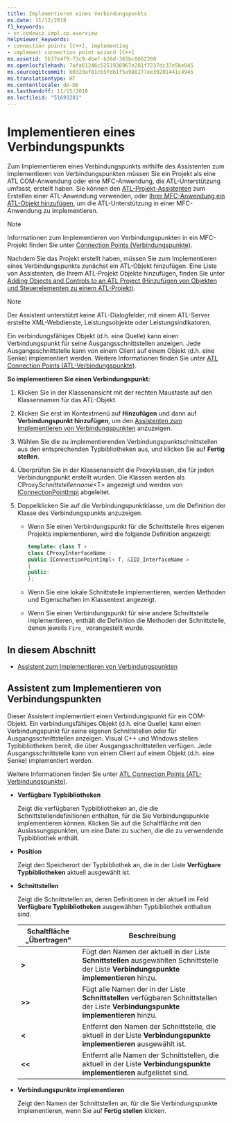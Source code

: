 ```yaml
---
title: Implementieren eines Verbindungspunkts
ms.date: 11/12/2018
f1_keywords:
- vc.codewiz.impl.cp.overview
helpviewer_keywords:
- connection points [C++], implementing
- implement connection point wizard [C++]
ms.assetid: 5b37e4f9-73c9-4bef-b26d-365bc0662260
ms.openlocfilehash: 7afa61246c5251936967e281f7237dc37e5be045
ms.sourcegitcommit: b032daf81cb5fdb1f5a988277ee30201441c4945
ms.translationtype: HT
ms.contentlocale: de-DE
ms.lasthandoff: 11/15/2018
ms.locfileid: "51693281"
---
```

# <a name="implement-a-connection-point"></a>Implementieren eines Verbindungspunkts

Zum Implementieren eines Verbindungspunkts mithilfe des Assistenten zum Implementieren von Verbindungspunkten müssen Sie ein Projekt als eine ATL COM-Anwendung oder eine MFC-Anwendung, die ATL-Unterstützung umfasst, erstellt haben. Sie können den [ATL-Projekt-Assistenten](../atl/reference/atl-project-wizard.md) zum Erstellen einer ATL-Anwendung verwenden, oder [Ihrer MFC-Anwendung ein ATL-Objekt hinzufügen](../mfc/reference/adding-atl-support-to-your-mfc-project.md), um die ATL-Unterstützung in einer MFC-Anwendung zu implementieren.

> [!NOTE]
> Informationen zum Implementieren von Verbindungspunkten in ein MFC-Projekt finden Sie unter [Connection Points (Verbindungspunkte)](../mfc/connection-points.md).

Nachdem Sie das Projekt erstellt haben, müssen Sie zum Implementieren eines Verbindungspunkts zunächst ein ATL-Objekt hinzufügen. Eine Liste von Assistenten, die Ihrem ATL-Projekt Objekte hinzufügen, finden Sie unter [Adding Objects and Controls to an ATL Project (Hinzufügen von Objekten und Steuerelementen zu einem ATL-Projekt)](../atl/reference/adding-objects-and-controls-to-an-atl-project.md).

> [!NOTE]
> Der Assistent unterstützt keine ATL-Dialogfelder, mit einem ATL-Server erstellte XML-Webdienste, Leistungsobjekte oder Leistungsindikatoren.

Ein verbindungsfähiges Objekt (d.h. eine Quelle) kann einen Verbindungspunkt für seine Ausgangsschnittstellen anzeigen. Jede Ausgangsschnittstelle kann von einem Client auf einem Objekt (d.h. eine Senke) implementiert werden. Weitere Informationen finden Sie unter [ATL Connection Points (ATL-Verbindungspunkte)](../atl/atl-connection-points.md).

**So implementieren Sie einen Verbindungspunkt:**

1. Klicken Sie in der Klassenansicht mit der rechten Maustaste auf den Klassennamen für das ATL-Objekt.

1. Klicken Sie erst im Kontextmenü auf **Hinzufügen** und dann auf **Verbindungspunkt hinzufügen**, um den [Assistenten zum Implementieren von Verbindungspunkten](#implement-connection-point-wizard) anzuzeigen.

1. Wählen Sie die zu implementierenden Verbindungspunktschnittstellen aus den entsprechenden Typbibliotheken aus, und klicken Sie auf **Fertig stellen**.

1. Überprüfen Sie in der Klassenansicht die Proxyklassen, die für jeden Verbindungspunkt erstellt wurden. Die Klassen werden als CProxy*Schnittstellenname*\<T> angezeigt und werden von [IConnectionPointImpl](../atl/reference/iconnectionpointimpl-class.md) abgeleitet.

1. Doppelklicken Sie auf die Verbindungspunktklasse, um die Definition der Klasse des Verbindungspunkts anzuzeigen.

   - Wenn Sie einen Verbindungspunkt für die Schnittstelle Ihres eigenen Projekts implementieren, wird die folgende Definition angezeigt:

     ```cpp
     template< class T >
     class CProxyInterfaceName :
     public IConnectionPointImpl< T, &IID_InterfaceName >
     {
     public:
     };
     ```

   - Wenn Sie eine lokale Schnittstelle implementieren, werden Methoden und Eigenschaften im Klassentext angezeigt.

   - Wenn Sie einen Verbindungspunkt für eine andere Schnittstelle implementieren, enthält die Definition die Methoden der Schnittstelle, denen jeweils `Fire_` vorangestellt wurde.

## <a name="in-this-section"></a>In diesem Abschnitt

- [Assistent zum Implementieren von Verbindungspunkten](#implement-connection-point-wizard)

## <a name="implement-connection-point-wizard"></a>Assistent zum Implementieren von Verbindungspunkten

Dieser Assistent implementiert einen Verbindungspunkt für ein COM-Objekt. Ein verbindungsfähiges Objekt (d.h. eine Quelle) kann einen Verbindungspunkt für seine eigenen Schnittstellen oder für Ausgangsschnittstellen anzeigen. Visual C++ und Windows stellen Typbibliotheken bereit, die über Ausgangsschnittstellen verfügen. Jede Ausgangsschnittstelle kann von einem Client auf einem Objekt (d.h. eine Senke) implementiert werden.

Weitere Informationen finden Sie unter [ATL Connection Points (ATL-Verbindungspunkte)](../atl/atl-connection-points.md).

- **Verfügbare Typbibliotheken**

  Zeigt die verfügbaren Typbibliotheken an, die die Schnittstellendefinitionen enthalten, für die Sie Verbindungspunkte implementieren können. Klicken Sie auf die Schaltfläche mit den Auslassungspunkten, um eine Datei zu suchen, die die zu verwendende Typbibliothek enthält.

- **Position**

  Zeigt den Speicherort der Typbibliothek an, die in der Liste **Verfügbare Typbibliotheken** aktuell ausgewählt ist.

- **Schnittstellen**

  Zeigt die Schnittstellen an, deren Definitionen in der aktuell im Feld **Verfügbare Typbibliotheken** ausgewählten Typbibliothek enthalten sind.

  |Schaltfläche „Übertragen“|Beschreibung |
  |---------------------|-----------------|
  |**>**|Fügt den Namen der aktuell in der Liste **Schnittstellen** ausgewählten Schnittstelle der Liste **Verbindungspunkte implementieren** hinzu.|
  |**>>**|Fügt alle Namen der in der Liste **Schnittstellen** verfügbaren Schnittstellen der Liste **Verbindungspunkte implementieren** hinzu.|
  |**\<**|Entfernt den Namen der Schnittstelle, die aktuell in der Liste **Verbindungspunkte implementieren** ausgewählt ist.|
  |**\<\<**|Entfernt alle Namen der Schnittstellen, die aktuell in der Liste **Verbindungspunkte implementieren** aufgelistet sind.|

- **Verbindungspunkte implementieren**

  Zeigt den Namen der Schnittstellen an, für die Sie Verbindungspunkte implementieren, wenn Sie auf **Fertig stellen** klicken.
